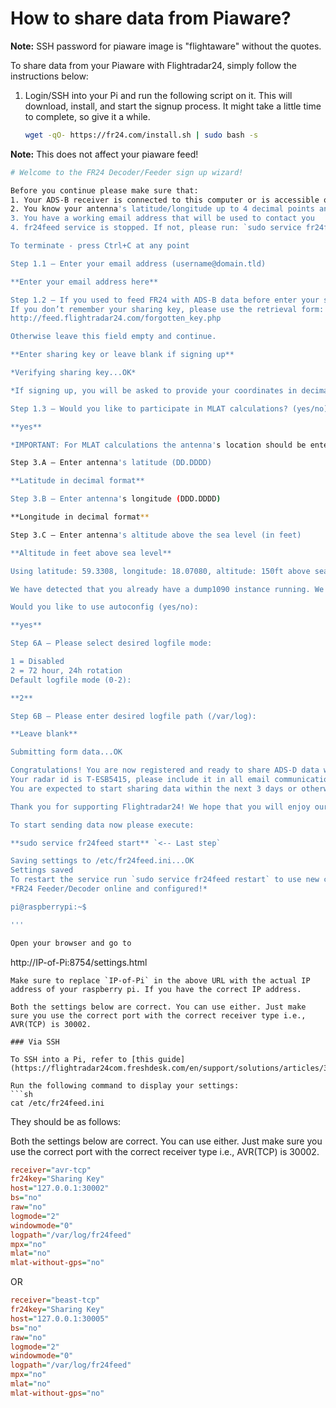 # How to share data from Piaware?

**Note:** SSH password for piaware image is "flightaware" without the quotes.

To share data from your Piaware with Flightradar24, simply follow the instructions below:

1. Login/SSH into your Pi and run the following script on it. This will download, install, and start the signup process. It might take a little time to complete, so give it a while.
   ```sh
   wget -qO- https://fr24.com/install.sh | sudo bash -s
   ```

**Note:** This does not affect your piaware feed!

```sh
# Welcome to the FR24 Decoder/Feeder sign up wizard!

Before you continue please make sure that:
1. Your ADS-B receiver is connected to this computer or is accessible over network
2. You know your antenna's latitude/longitude up to 4 decimal points and the altitude in feet
3. You have a working email address that will be used to contact you
4. fr24feed service is stopped. If not, please run: `sudo service fr24feed stop`

To terminate - press Ctrl+C at any point

Step 1.1 – Enter your email address (username@domain.tld) 

**Enter your email address here**

Step 1.2 – If you used to feed FR24 with ADS-B data before enter your sharing key.
If you don’t remember your sharing key, please use the retrieval form:
http://feed.flightradar24.com/forgotten_key.php

Otherwise leave this field empty and continue.

**Enter sharing key or leave blank if signing up**

*Verifying sharing key...OK*

*If signing up, you will be asked to provide your coordinates in decimal format*

Step 1.3 – Would you like to participate in MLAT calculations? (yes/no):

**yes**

*IMPORTANT: For MLAT calculations the antenna's location should be entered very precise!*

Step 3.A – Enter antenna's latitude (DD.DDDD)

**Latitude in decimal format**

Step 3.B – Enter antenna's longitude (DDD.DDDD)

**Longitude in decimal format**

Step 3.C – Enter antenna's altitude above the sea level (in feet)

**Altitude in feet above sea level**

Using latitude: 59.3308, longitude: 18.07080, altitude: 150ft above sea level

We have detected that you already have a dump1090 instance running. We can therefore automatically configure the FR24 Decoder to use existing receiver configuration, or you can manually configure all the parameters.

Would you like to use autoconfig (yes/no):

**yes**

Step 6A – Please select desired logfile mode:

1 = Disabled
2 = 72 hour, 24h rotation
Default logfile mode (0-2): 

**2**

Step 6B – Please enter desired logfile path (/var/log):

**Leave blank**

Submitting form data...OK

Congratulations! You are now registered and ready to share ADS-D data with Flightradar24.
Your radar id is T-ESB5415, please include it in all email communication with us.
You are expected to start sharing data within the next 3 days or otherwise your ID/KEY will be deleted.

Thank you for supporting Flightradar24! We hope that you will enjoy our Premium services that will be available to you as soon as you become an active feeder.

To start sending data now please execute:

**sudo service fr24feed start** `<-- Last step`

Saving settings to /etc/fr24feed.ini...OK
Settings saved
To restart the service run `sudo service fr24feed restart` to use new configuration.
*FR24 Feeder/Decoder online and configured!*

pi@raspberrypi:~$

'''

Open your browser and go to
```
http://IP-of-Pi:8754/settings.html
```
Make sure to replace `IP-of-Pi` in the above URL with the actual IP address of your raspberry pi. If you have the correct IP address.

Both the settings below are correct. You can use either. Just make sure you use the correct port with the correct receiver type i.e., AVR(TCP) is 30002.

### Via SSH

To SSH into a Pi, refer to [this guide](https://flightradar24com.freshdesk.com/en/support/solutions/articles/3000115468).

Run the following command to display your settings:
```sh
cat /etc/fr24feed.ini
```

They should be as follows:

Both the settings below are correct. You can use either. Just make sure you use the correct port with the correct receiver type i.e., AVR(TCP) is 30002.

```ini
receiver="avr-tcp"
fr24key="Sharing Key"
host="127.0.0.1:30002"
bs="no"
raw="no"
logmode="2"
windowmode="0"
logpath="/var/log/fr24feed"
mpx="no"
mlat="no"
mlat-without-gps="no"
```

OR

```ini
receiver="beast-tcp"
fr24key="Sharing Key"
host="127.0.0.1:30005"
bs="no"
raw="no"
logmode="2"
windowmode="0"
logpath="/var/log/fr24feed"
mpx="no"
mlat="no"
mlat-without-gps="no"
```